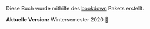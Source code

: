 Diese Buch wurde mithilfe des [bookdown](https://github.com/rstudio/bookdown) Pakets erstellt. 

__Aktuelle Version:__ Wintersemester 2020 :construction:


